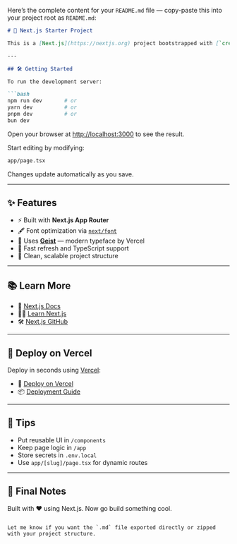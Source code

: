 Here’s the complete content for your `README.md` file — copy-paste this into your project root as `README.md`:

````md
# 🚀 Next.js Starter Project

This is a [Next.js](https://nextjs.org) project bootstrapped with [`create-next-app`](https://nextjs.org/docs/app/api-reference/cli/create-next-app).

---

## 🛠️ Getting Started

To run the development server:

```bash
npm run dev       # or
yarn dev          # or
pnpm dev          # or
bun dev
````

Open your browser at [http://localhost:3000](http://localhost:3000) to see the result.

Start editing by modifying:

```bash
app/page.tsx
```

Changes update automatically as you save.

---

## ✨ Features

* ⚡ Built with **Next.js App Router**
* 🖋️ Font optimization via [`next/font`](https://nextjs.org/docs/app/building-your-application/optimizing/fonts)
* 🧠 Uses [**Geist**](https://vercel.com/font) — modern typeface by Vercel
* 💨 Fast refresh and TypeScript support
* 📁 Clean, scalable project structure

---

## 📚 Learn More

* 📘 [Next.js Docs](https://nextjs.org/docs)
* 🧑‍💻 [Learn Next.js](https://nextjs.org/learn)
* 🛠️ [Next.js GitHub](https://github.com/vercel/next.js)

---

## 🚀 Deploy on Vercel

Deploy in seconds using [Vercel](https://vercel.com):

* 🔗 [Deploy on Vercel](https://vercel.com/new?utm_medium=default-template&filter=next.js&utm_source=create-next-app&utm_campaign=create-next-app-readme)
* 📦 [Deployment Guide](https://nextjs.org/docs/app/building-your-application/deploying)

---

## 🧠 Tips

* Put reusable UI in `/components`
* Keep page logic in `/app`
* Store secrets in `.env.local`
* Use `app/[slug]/page.tsx` for dynamic routes

---

## 🤝 Final Notes

Built with ❤️ using Next.js. Now go build something cool.

```

Let me know if you want the `.md` file exported directly or zipped with your project structure.
```
